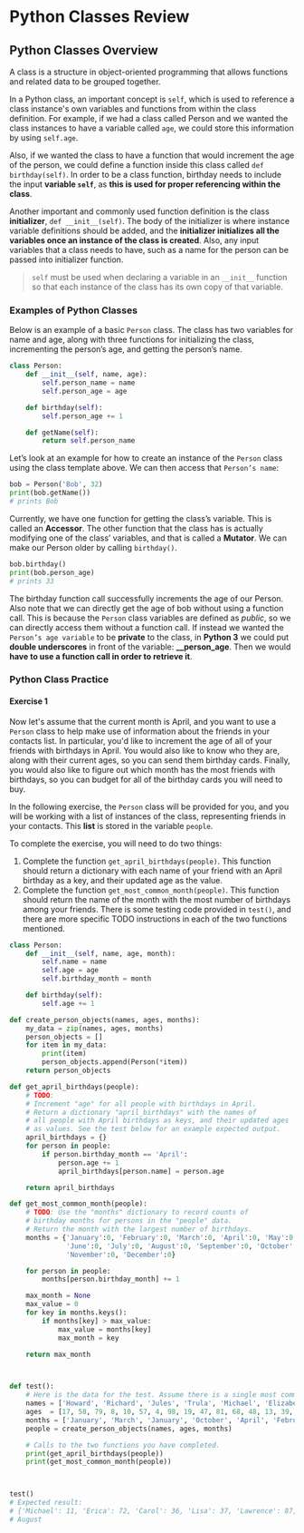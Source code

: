 # Python Classes Review
## Python Classes Overview
A class is a structure in object-oriented programming that allows functions and related data to be grouped together.

In a Python class, an important concept is `self`, which is used to reference a class instance's own variables and functions from within the class definition. For example, if we had a class called Person and we wanted the class instances to have a variable called `age`, we could store this information by using `self.age`.

Also, if we wanted the class to have a function that would increment the age of the person, we could define a function inside this class called `def birthday(self)`. In order to be a class function, birthday needs to include the input **variable `self`**, as **this is used for proper referencing within the class**.

Another important and commonly used function definition is the class **initializer**, `def __init__(self)`. The body of the initializer is where instance variable definitions should be added, and the **initializer initializes all the variables once an instance of the class is created**. Also, any input variables that a class needs to have, such as a name for the person can be passed into initializer function.

>`self` must be used when declaring a variable in an `__init__` function so that each instance of the class has its own copy of that variable.

### Examples of Python Classes
Below is an example of a basic `Person` class. The class has two variables for name and age, along with three functions for initializing the class, incrementing the person’s age, and getting the person’s name.

```python
class Person:
    def __init__(self, name, age):
        self.person_name = name
        self.person_age = age

    def birthday(self):
        self.person_age += 1

    def getName(self):
        return self.person_name
```
Let’s look at an example for how to create an instance of the `Person` class using the class template above. We can then access that `Person’s name`:

```python
bob = Person('Bob', 32)
print(bob.getName())
# prints Bob
```

Currently, we have one function for getting the class’s variable. This is called an **Accessor**. The other function that the class has is actually modifying one of the class’ variables, and that is called a **Mutator**. We can make our Person older by calling `birthday()`.

```python
bob.birthday()
print(bob.person_age)
# prints 33
```

The birthday function call successfully increments the age of our Person. Also note that we can directly get the age of bob without using a function call. This is because the `Person` class variables are defined as *public*, so we can directly access them without a function call. If instead we wanted the `Person’s age variable` to be **private** to the class, in **Python 3** we could put **double underscores** in front of the variable: **__person_age**. Then we would **have to use a function call in order to retrieve it**.

### Python Class Practice
#### Exercise 1
Now let's assume that the current month is April, and you want to use a `Person` class to help make use of information about the friends in your contacts list. In particular, you'd like to increment the age of all of your friends with birthdays in April. You would also like to know who they are, along with their current ages, so you can send them birthday cards. Finally, you would also like to figure out which month has the most friends with birthdays, so you can budget for all of the birthday cards you will need to buy.

In the following exercise, the `Person` class will be provided for you, and you will be working with a list of instances of the class, representing friends in your contacts. This **list** is stored in the variable `people`.

To complete the exercise, you will need to do two things:

1. Complete the function `get_april_birthdays(people)`. This function should return a dictionary with each name of your friend with an April birthday as a key, and their updated age as the value.
2. Complete the function `get_most_common_month(people)`. This function should return the name of the month with the most number of birthdays among your friends.
There is some testing code provided in `test()`, and there are more specific TODO instructions in each of the two functions mentioned.

```python
class Person:
    def __init__(self, name, age, month):
        self.name = name
        self.age = age
        self.birthday_month = month

    def birthday(self):
        self.age += 1

def create_person_objects(names, ages, months):
    my_data = zip(names, ages, months)
    person_objects = []
    for item in my_data:
        print(item)
        person_objects.append(Person(*item))
    return person_objects

def get_april_birthdays(people):
    # TODO:
    # Increment "age" for all people with birthdays in April.
    # Return a dictionary "april_birthdays" with the names of
    # all people with April birthdays as keys, and their updated ages
    # as values. See the test below for an example expected output.
    april_birthdays = {}
    for person in people:
        if person.birthday_month == 'April':
            person.age += 1
            april_birthdays[person.name] = person.age

    return april_birthdays

def get_most_common_month(people):
    # TODO: Use the "months" dictionary to record counts of
    # birthday months for persons in the "people" data.
    # Return the month with the largest number of birthdays.
    months = {'January':0, 'February':0, 'March':0, 'April':0, 'May':0,
              'June':0, 'July':0, 'August':0, 'September':0, 'October':0,
              'November':0, 'December':0}

    for person in people:
        months[person.birthday_month] += 1

    max_month = None
    max_value = 0
    for key in months.keys():
        if months[key] > max_value:
            max_value = months[key]
            max_month = key

    return max_month



def test():
    # Here is the data for the test. Assume there is a single most common month.
    names = ['Howard', 'Richard', 'Jules', 'Trula', 'Michael', 'Elizabeth', 'Richard', 'Shirley', 'Mark', 'Brianna', 'Kenneth', 'Gwen', 'William', 'Rosa', 'Denver', 'Shelly', 'Sammy', 'Maryann', 'Kathleen', 'Andrew', 'Joseph', 'Kathleen', 'Lisa', 'Viola', 'George', 'Bonnie', 'Robert', 'William', 'Sabrina', 'John', 'Robert', 'Gil', 'Calvin', 'Robert', 'Dusty', 'Dario', 'Joeann', 'Terry', 'Alan', 'Rosa', 'Jeane', 'James', 'Rachel', 'Tu', 'Chelsea', 'Andrea', 'Ernest', 'Erica', 'Priscilla', 'Carol', 'Michael', 'Dale', 'Arthur', 'Helen', 'James', 'Donna', 'Patricia', 'Betty', 'Patricia', 'Mollie', 'Nicole', 'Ernest', 'Wendy', 'Graciela', 'Teresa', 'Nicole', 'Trang', 'Caleb', 'Robert', 'Paul', 'Nieves', 'Arleen', 'Milton', 'James', 'Lawrence', 'Edward', 'Susan', 'Patricia', 'Tana', 'Jessica', 'Suzanne', 'Darren', 'Arthur', 'Holly', 'Mary', 'Randal', 'John', 'Laura', 'Betty', 'Chelsea', 'Margaret', 'Angel', 'Jeffrey', 'Mary', 'Donald', 'David', 'Roger', 'Evan', 'Danny', 'William']
    ages  = [17, 58, 79, 8, 10, 57, 4, 98, 19, 47, 81, 68, 48, 13, 39, 21, 98, 51, 49, 12, 24, 78, 36, 59, 3, 87, 94, 85, 43, 69, 15, 52, 57, 36, 52, 5, 52, 5, 33, 10, 71, 28, 70, 9, 25, 28, 76, 71, 22, 35, 35, 100, 9, 95, 69, 52, 66, 91, 39, 84, 65, 29, 20, 98, 30, 83, 30, 15, 88, 89, 24, 98, 62, 94, 86, 63, 34, 23, 23, 19, 10, 80, 88, 67, 17, 91, 85, 97, 29, 7, 34, 38, 92, 29, 14, 52, 94, 62, 70, 22]
    months = ['January', 'March', 'January', 'October', 'April', 'February', 'August', 'January', 'June', 'August', 'February', 'May', 'March', 'June', 'February', 'August', 'June', 'March', 'August', 'April', 'April', 'June', 'April', 'June', 'February', 'September', 'March', 'July', 'September', 'December', 'June', 'June', 'August', 'November', 'April', 'November', 'August', 'June', 'January', 'August', 'May', 'March', 'March', 'March', 'May', 'September', 'August', 'April', 'February', 'April', 'May', 'March', 'March', 'January', 'August', 'October', 'February', 'November', 'August', 'June', 'September', 'September', 'January', 'September', 'July', 'July', 'December', 'June', 'April', 'February', 'August', 'September', 'August', 'February', 'April', 'July', 'May', 'November', 'December', 'February', 'August', 'August', 'September', 'December', 'February', 'March', 'June', 'December', 'February', 'May', 'April', 'July', 'March', 'June', 'December', 'March', 'July', 'May', 'September', 'November']
    people = create_person_objects(names, ages, months)

    # Calls to the two functions you have completed.
    print(get_april_birthdays(people))
    print(get_most_common_month(people))



test()
# Expected result:
# {'Michael': 11, 'Erica': 72, 'Carol': 36, 'Lisa': 37, 'Lawrence': 87, 'Joseph': 25, 'Margaret': 35, 'Andrew': 13, 'Dusty': 53, 'Robert': 89}
# August
```
